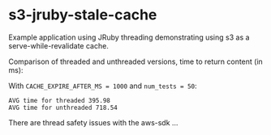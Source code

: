 s3-jruby-stale-cache
====================

Example application using JRuby threading demonstrating using s3 as a serve-while-revalidate cache.

Comparison of threaded and unthreaded versions, time to return content (in ms):

With `CACHE_EXPIRE_AFTER_MS = 1000` and `num_tests = 50`:

    AVG time for threaded 395.98
    AVG time for unthreaded 718.54

There are thread safety issues with the aws-sdk ...
